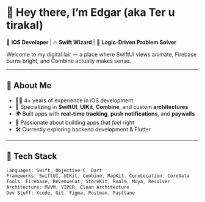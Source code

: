 # 👋 Hey there, I’m Edgar (aka Ter u tirakal)

🎯 **iOS Developer** | 🔥 **Swift Wizard** | 🧠 **Logic-Driven Problem Solver**

Welcome to my digital lair — a place where SwiftUI views animate, Firebase burns bright, and Combine actually makes sense.

---

## 🚀 About Me

- 🧑‍💻 4+ years of experience in iOS development
- 🎨 Specializing in **SwiftUI**, **UIKit**, **Combine**, and custom **architectures**
- 🌍 Built apps with **real-time tracking**, **push notifications**, and **paywalls**
- 📲 Passionate about building apps that *feel* right
- 🛠️ Currently exploring backend development & Flutter

---

## 🧠 Tech Stack

```swift
Languages: Swift, Objective-C, Dart
Frameworks: SwiftUI, UIKit, Combine, MapKit, CoreLocation, CoreData
Tools: Firebase, RevenueCat, StoreKit, Realm, Moya, Resolver
Architecture: MVVM, VIPER, Clean Architecture
Dev Stuff: Xcode, Git, Figma, Postman, Fastlane
